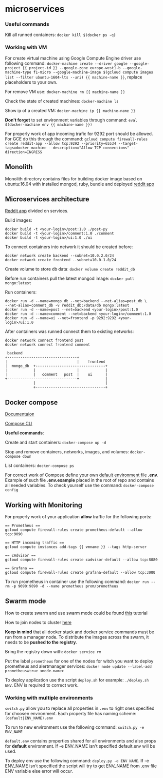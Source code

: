 # microservices

### Useful commands
Kill all runned containers:
`docker kill $(docker ps -q)`

### Working with VM
For create virtual machine using Google Compute Engine driver use following command:
`docker-machine create --driver google --google-project {{ project-id }} --google-zone europe-west1-b --google-machine-type f1-micro --google-machine-image $(gcloud compute images list --filter ubuntu-1604-lts --uri) {{ machine-name }}`, replace placeholders to your own.

For remove VM use:
`docker-machine rm {{ machine-name }}`

Check the state of created machines:
`docker-machine ls`

Show ip of a created VM:
`docker-machine ip {{ machine-name }}`

__Don't forget__ to set environment variables through command:
`eval $(docker-machine env {{ machine-name }})`

For properly work of app incoming trafic for 9292 port should be allowed. For GCE do this through the command:
`gcloud compute firewall-rules create reddit-app --allow tcp:9292 --priority=65534 --target-tags=docker-machine --description="Allow TCP connections" --direction=INGRESS`

## Monolith
Monolith directory contains files for building docker image based on ubuntu:16.04 with installed mongod, ruby, bundle and deployed [reddit app](https://github.com/Artemmkin/reddit)

## Microservices architecture
[Reddit app](https://github.com/Artemmkin/reddit/tree/microservices) divided on services.

Build images:
```
docker build -t <your-login>/post:1.0 ./post-py
docker build -t <your-login>/comment:1.0 ./comment
docker build -t <your-login>/ui:1.0 ./ui
```

To connect containers into network it should be created before:
```
docker network create backend --subnet=10.0.2.0/24
docker network create frontend --subnet=10.0.1.0/24
```

Create volume to store db data:
`docker volume create reddit_db`

Before run containers pull the latest mongod image:
`docker pull mongo:latest`

Run containers:
```
docker run -d --name=mongo_db --net=backend --net-alias=post_db \
--net-alias=comment_db -v reddit_db:/data/db mongo:latest
docker run -d --name=post --net=backend <your-login>/post:1.0
docker run -d --name=comment --net=backend <your-login>/comment:1.0
docker run -d --name=ui --net=frontend -p 9292:9292 <your-login>/ui:1.0
```

After containers was runned connect them to existing networks:
```
docker network connect frontend post
docker network connect frontend comment
``` 

```
 backend
+--------------------------------+
|                                |    frontend
|  mongo_db  +--------------------------------+
|            |                   |            |
|            |   comment   post  |    ui      |
+--------------------------------+            |
             |                                |
             +--------------------------------+
```

## Docker compose
[Documentaion](https://docs.docker.com/compose/overview/)

[Compose CLI](https://docs.docker.com/compose/reference/overview/#command-options-overview-and-help)

__Useful commands__:

Create and start containers: `docker-compose up -d`

Stop and remove containers, networks, images, and volumes: `docker-compose down`

List containers: `docker-compose ps`

For correct work of Compose define your own [default environment file](https://docs.docker.com/compose/env-file/) **.env**.
Example of such file **.env.example** placed in the root of repo and contains all needed variables.
To check yourself use the command: `docker-compose config`

## Working with Monitoring

For properly work of your application __allow__ traffic for the following ports:

```
== Prometheus ==
gcloud compute firewall-rules create prometheus-default --allow tcp:9090

== HTTP incoming traffic ==
gcloud compute instances add-tags {{ vmname }} --tags http-server

== cAdvisor ==
gcloud compute firewall-rules create cadvisor-default --allow tcp:8080

== Grafana ==
gcloud compute firewall-rules create grafana-default --allow tcp:3000
```

To run prometheus in container use the following command:
`docker run --rm -p 9090:9090 -d --name prometheus prom/prometheus`

## Swarm mode
How to create swarm and use swarm mode could be found [this](https://docs.docker.com/engine/swarm/swarm-tutorial/create-swarm/) tutorial

How to join nodes to cluster [here](https://docs.docker.com/engine/swarm/join-nodes/#join-as-a-worker-node)

__Keep in mind__ that all docker stack and docker service commands must be run from a manager node.
To distribute the images across the swarm, it needs to be __pushed to the registry__.

Bring the registry down with: `docker service rm`

Put the label `prometheus` for one of the nodes for witch you want to deploy prometheus and alertmanager services: 
`docker node update --label-add prometheus=true <node-name>`

To deploy application use the script `deploy.sh` for example: `./deploy.sh ENV`. ENV is required to correct work.

### Working with multiple environments
`switch.py` allow you to replace all properties in `.env` to right ones specified for choosen environment.
Each property file has naming scheme: `(default|ENV_NAME).env`

To run to new environment use the following command: `switch.py -e ENV_NAME`

`default.env` contains properties shared for all environments and also props for __default__ environment. If -e ENV_NAME isn't specified default.env will be used.

To deploy env use the following command: `deploy.py -e ENV_NAME`. If -e ENV_NAME isn't specified the script will try to get ENV_NAME from .env file ENV variable else error will occur.
